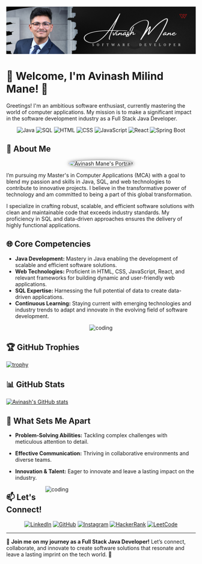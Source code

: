 ![logo](https://github.com/AVINASHMANE10/AVINASHMANE10/blob/main/1.png)
# 🌟 Welcome, I'm Avinash Milind Mane! 🌟

Greetings! I'm an ambitious software enthusiast, currently mastering the world of computer applications. My mission is to make a significant impact in the software development industry as a Full Stack Java Developer.

<div align="center">
  
![Java](https://img.shields.io/badge/Java-%23ED8B00.svg?&style=for-the-badge&logo=java&logoColor=white) 
![SQL](https://img.shields.io/badge/SQL-%2300f.svg?&style=for-the-badge&logo=sql&logoColor=white) 
![HTML](https://img.shields.io/badge/HTML-%23E34F26.svg?&style=for-the-badge&logo=html5&logoColor=white) 
![CSS](https://img.shields.io/badge/CSS-%231572B6.svg?&style=for-the-badge&logo=css3&logoColor=white) 
![JavaScript](https://img.shields.io/badge/JavaScript-%23F7DF1E.svg?&style=for-the-badge&logo=javascript&logoColor=black)
![React](https://img.shields.io/badge/React-%2361DAFB.svg?&style=for-the-badge&logo=react&logoColor=white)
![Spring Boot](https://img.shields.io/badge/Spring_Boot-%236DB33F.svg?&style=for-the-badge&logo=spring-boot)

</div>

## 🚀 About Me

<div align="center">
  <img src="https://drive.google.com/uc?export=view&id=1s219Ul_DtbNiTOYmJEHkE4p9wa7nNyOP" width="200" alt="Avinash Mane's Portrait" style="border-radius: 50%; box-shadow: 0px 0px 10px 1px rgba(0, 0, 0, 0.5);">
</div>

I’m pursuing my Master's in Computer Applications (MCA) with a goal to blend my passion and skills in Java, SQL, and web technologies to contribute to innovative projects. I believe in the transformative power of technology and am committed to being a part of this global transformation.

I specialize in crafting robust, scalable, and efficient software solutions with clean and maintainable code that exceeds industry standards. My proficiency in SQL and data-driven approaches ensures the delivery of highly functional applications.

## 🌐 Core Competencies

- **Java Development:** Mastery in Java enabling the development of scalable and efficient software solutions.
- **Web Technologies:** Proficient in HTML, CSS, JavaScript, React, and relevant frameworks for building dynamic and user-friendly web applications.
- **SQL Expertise:** Harnessing the full potential of data to create data-driven applications.
- **Continuous Learning:** Staying current with emerging technologies and industry trends to adapt and innovate in the evolving field of software development.

 <p align="center">
  <img width="400" src="https://www.bing.com/th/id/OGC.03a4a5f034bf0bafa661fd8a8aabedc8?pid=1.7&rurl=https%3a%2f%2fmedia4.giphy.com%2fmedia%2fqgQUggAC3Pfv687qPC%2fgiphy.gif&ehk=8n99EYz55CMT7Ceoj1W7rwPlAKpXagjyDo4K30Lm%2faM%3d" alt="coding">
</p>

## 🏆 GitHub Trophies

[![trophy](https://github-profile-trophy.vercel.app/?username=AVINASHMANE10&theme=nord&column=7)](https://github.com/ryo-ma/github-profile-trophy)

## 📊 GitHub Stats

[![Avinash's GitHub stats](https://github-readme-stats.vercel.app/api?username=AVINASHMANE10&show_icons=true&theme=radical)](https://github.com/AVINASHMANE10/github-readme-stats)
 
## 🌱 What Sets Me Apart

- **Problem-Solving Abilities:** Tackling complex challenges with meticulous attention to detail.
- **Effective Communication:** Thriving in collaborative environments and diverse teams.
- **Innovation & Talent:** Eager to innovate and leave a lasting impact on the industry.

    <img align="right" width="400" src="https://media3.giphy.com/media/USV0ym3bVWQJJmNu3N/200w.webp?cid=ecf05e47gwmik8zu7bsyleehqfdbd95j7s58rb67aihdwj3v&ep=v1_gifs_search&rid=200w.webp&ct=g" alt="coding">

## 📫 Let's Connect!
<div align="center">
  
[![LinkedIn](https://img.shields.io/badge/LinkedIn-%230077B5.svg?&style=for-the-badge&logo=linkedin&logoColor=white)](https://www.linkedin.com/in/avinash-mane-developer10)
[![GitHub](https://img.shields.io/badge/GitHub-%23121011.svg?&style=for-the-badge&logo=github&logoColor=white)](https://github.com/AVINASHMANE10)
[![Instagram](https://img.shields.io/badge/Instagram-%23E4405F.svg?&style=for-the-badge&logo=instagram&logoColor=white)](https://www.instagram.com/avinashmane982/)
[![HackerRank](https://img.shields.io/badge/HackerRank-%2300EA64.svg?&style=for-the-badge&logo=hackerrank&logoColor=white)](https://www.hackerrank.com/maneavinash818)
[![LeetCode](https://img.shields.io/badge/LeetCode-%23FFA116.svg?&style=for-the-badge&logo=leetcode&logoColor=white)](https://leetcode.com/AvinashMMane10/)

</div>

---

🔗 **Join me on my journey as a Full Stack Java Developer!** Let’s connect, collaborate, and innovate to create software solutions that resonate and leave a lasting imprint on the tech world. 🚀

